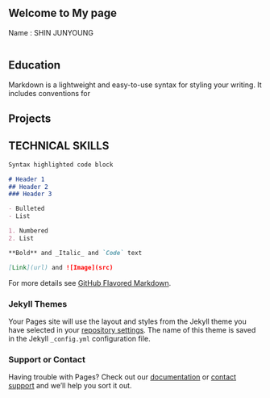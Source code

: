 ## Welcome to My page

Name : SHIN JUNYOUNG

``` Whenever you commit to this repository, GitHub Pages will run [Jekyll](https://jekyllrb.com/) to rebuild the pages in your site, from the content in your Markdown ''files.
```

## Education

Markdown is a lightweight and easy-to-use syntax for styling your writing. It includes conventions for

## Projects


## TECHNICAL SKILLS


```markdown
Syntax highlighted code block

# Header 1
## Header 2
### Header 3

- Bulleted
- List

1. Numbered
2. List

**Bold** and _Italic_ and `Code` text

[Link](url) and ![Image](src)
```

For more details see [GitHub Flavored Markdown](https://guides.github.com/features/mastering-markdown/).

### Jekyll Themes

Your Pages site will use the layout and styles from the Jekyll theme you have selected in your [repository settings](https://github.com/jyshine/github.io/settings). The name of this theme is saved in the Jekyll `_config.yml` configuration file.

### Support or Contact

Having trouble with Pages? Check out our [documentation](https://docs.github.com/categories/github-pages-basics/) or [contact support](https://support.github.com/contact) and we’ll help you sort it out.
